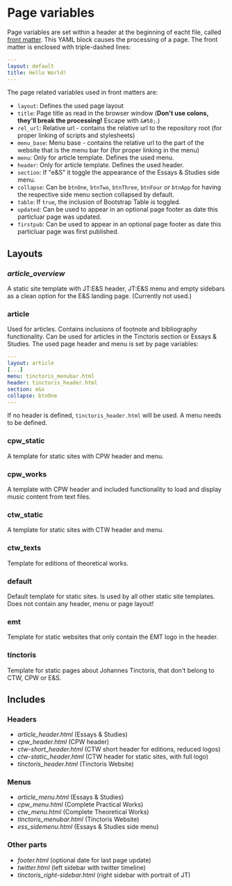 # Page variables

Page variables are set within a header at the beginning of eacht file, called [front matter](https://jekyllrb.com/docs/front-matter/). This YAML block causes the processing of a page.
The front matter is enclosed with triple-dashed lines:

```yaml
---
layout: default
title: Hello World!
---
```

The page related variables used in front matters are:

* ``layout``: Defines the used page layout
* ``title``: Page title as read in the browser window (**Don't use colons, they'll break the processing!** Escape with `&#58;`.)
* ``rel_url``: Relative url - contains the relative url to the repository root (for proper linking of scripts and stylesheets)
* ``menu_base``: Menu base - contains the relative url to the part of the website that is the menu bar for (for proper linking in the menu)
* ``menu``: Only for article template. Defines the used menu.
* ``header``: Only for article template. Defines the used header.
* ``section``: If "e&S" it toggle the appearance of the Essays & Studies side menu.
* ``collapse``: Can be `btnOne`, `btnTwo`, `btnThree`, `btnFour` or `btnApp` for having the respective side menu section collapsed by default.
* ``table``: If `true`, the inclusion of Bootstrap Table is toggled.
* ``updated``: Can be used to appear in an optional page footer as date this particluar page was updated.
* ``firstpub``: Can be used to appear in an optional page footer as date this particluar page was first published.

## Layouts

### *article_overview*

A static site template with JT:E&S header, JT:E&S menu and empty sidebars as a clean option for the E&S landing page.
(Currently not used.)

### article

Used for articles. Contains inclusions of footnote and bibliography functionality. Can be used for articles in the Tinctoris section or Essays & Studies. The used page header and menu is set by page variables:

```yaml
---
layout: article
[...]
menu: tinctoris_menubar.html
header: tinctoris_header.html
section: e&s
collapse: btnOne
---
```

If no header is defined, `tinctoris_header.html` will be used. A menu needs to be defined.

### cpw_static

A template for static sites with CPW header and menu.

### cpw_works

A template with CPW header and included functionality to load and display music content from text files.

### ctw_static

A template for static sites with CTW header and menu.

### ctw_texts

Template for editions of theoretical works.

### default

Default template for static sites. Is used by all other static site templates. Does not contain any header, menu or page layout!

### emt

Template for static websites that only contain the EMT logo in the header.

### tinctoris

Template for static pages about Johannes Tinctoris, that don't belong to CTW, CPW or E&S.

## Includes

### Headers

* _article_header.html_ (Essays & Studies)
* _cpw_header.html_ (CPW header)
* _ctw-short_header.html_ (CTW short header for editions, reduced logos)
* _ctw-static_header.html_ (CTW header for static sites, with full logo)
* _tinctoris_header.html_ (Tinctoris Website)

### Menus

* _article_menu.html_ (Essays & Studies)
* _cpw_menu.html_ (Complete Practical Works)
* _ctw_menu.html_ (Complete Theoretical Works)
* _tinctoris_menubar.html_ (Tinctoris Website)
* _ess_sidemenu.html_ (Essays & Studies side menu)

### Other parts

* _footer.html_ (optional date for last page update)
* _twitter.html_ (left sidebar with twitter timeline)
* _tinctoris_right-sidebar.html_ (right sidebar with portrait of JT)
